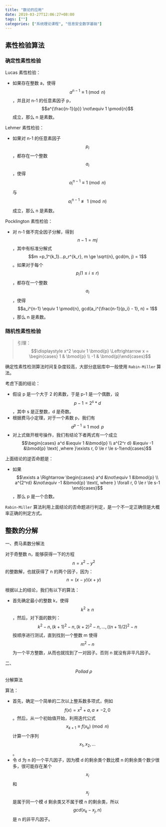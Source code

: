 ```yaml
---
title: "数论的应用"
date: 2019-03-27T12:06:27+08:00
tags: [""]
categories: ["系统理论课程", "信息安全数学基础"]
---
```



## 素性检验算法

### 确定性素性检验

Lucas 素性检验：

- 如果存在整数 a，使得 $$a^{n-1} \equiv 1 \pmod{n}$$，并且对 n-1 的任意素因子 p，$$a^{\frac{n-1}{p}} \not\equiv 1 \pmod{n}$$ 成立，那么 n 是素数。

Lehmer 素性检验：

- 如果对 n-1 的任意素因子 $$p_i$$，都存在一个整数 $$a_i$$，使得 $$a_i^{n-1} \equiv 1 \pmod{n}$$ 与 $$a_i^{n-1} \not\equiv 1 \pmod{n}$$ 成立，那么 n 是素数。

Pocklington 素性检验：

- 对 n-1 做不完全因子分解，得到 $$n-1 =mj$$，其中有标准分解式 $$m =p_1^{k_1}...p_r^{k_r}, m \ge \sqrt{n}, gcd(m, j) = 1$$。如果对于每个 $$p_i (1 \le i \le r)$$，都存在一个整数 $$a_i$$，使得 $$a_i^{n-1} \equiv 1 \pmod{n}, gcd(a_i^{\frac{n-1}{p_i} - 1}, n) = 1$$，那么 n 是素数。

### 随机性素性检验

> 引理：$$\displaystyle x^2 \equiv 1 \bmod{p} \Leftrightarrow x = \begin{cases} 1 & \bmod{p} \\ -1 & \bmod{p}\end{cases}$$

确定性素性检测算法时间复杂度较高，大部分底层库中一般使用 `Rabin-Miller` 算法。

考虑下面的结论：

- 假设 p 是一个大于 2 的素数，于是 p-1 是一个偶数，设 $$p - 1 = 2^s * d$$，其中 s 是正整数，d 是奇数。
- 根据费马小定理，对于一个素数 p，我们有 $$a^{p-1} \equiv 1 \bmod{p}$$
- 对上式做开根号操作，我们有结论下者两式有一个成立 $$\begin{cases} a^d &\equiv 1 &\bmod{p} \\ a^{2^r d} &\equiv -1 &\bmod{p} \text{ ,where }\exists r, 0 \le r \le s-1\end{cases}$$

上面结论的逆否命题是：

- 如果 $$\exists a \Rightarrow \begin{cases} a^d &\not\equiv 1 &\bmod{p} \\ a^{2^rd} &\not\equiv -1 &\bmod{p} \text{, where } \forall r, 0 \le r \le s-1 \end{cases}$$，那么 p 是一个合数。

`Rabin-Miller` 算法利用上面结论的否命题进行判定，是一个不一定正确但是大概率正确的判定方式。

## 整数的分解

一、费马素数分解法

对于奇整数 n，能够获得一下的方程 $$n = x^2 - y^2$$ 的整数解，也就获得了 n 的两个因子，因为：$$n = (x - y)(x +y)$$

根据以上的结论，我们有以下的算法：

- 首先确定最小的整数 k，使得 $$k^2 \ge n$$，然后，对下面的数列：$$k^2 -n, (k+1)^2 - n, (k+2)^2 -n, ..., ((n+1)/2)^2 - n$$ 按顺序进行测试，直到找到一个整数 m 使得 $$m^2 - n$$ 为一个平方整数，从而也就找到了一对因子。否则 n 就没有非平凡因子。

二、$$Pollad\ \rho$$ 分解算法

算法：

- 首先，确定一个简单的二次以上整系数多项式，例如 $$f(x) = x^2 + a, a\ne -2,0$$。然后，从一个初始值开始，利用迭代公式 $$x_{k+1} \equiv f(x_k) \pmod{n}$$ 计算一个序列 $$x_1, x_2, ...$$。
- 令 d 为 n 的一个平凡因子，因为模 d 的剩余类个数比模 n 的剩余类个数少很多，很可能存在某个 $$x_i$$ 和 $$x_j$$ 是属于同一个模 d 剩余类又不属于模 n 的剩余类，所以 $$gcd(x_k - x_j, n)$$ 是 n 的非平凡因子。


